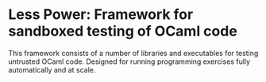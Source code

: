 # Less Power: Framework for sandboxed testing of OCaml code

This framework consists of a number of libraries and executables for testing untrusted OCaml code. Designed for running programming exercises fully automatically and at scale.
